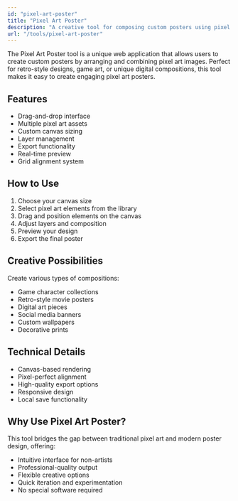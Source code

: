 ```yaml
---
id: "pixel-art-poster"
title: "Pixel Art Poster"
description: "A creative tool for composing custom posters using pixel art images"
url: "/tools/pixel-art-poster"
---
```


The Pixel Art Poster tool is a unique web application that allows users to create custom posters by arranging and combining pixel art images. Perfect for retro-style designs, game art, or unique digital compositions, this tool makes it easy to create engaging pixel art posters.

## Features

- Drag-and-drop interface
- Multiple pixel art assets
- Custom canvas sizing
- Layer management
- Export functionality
- Real-time preview
- Grid alignment system

## How to Use

1. Choose your canvas size
2. Select pixel art elements from the library
3. Drag and position elements on the canvas
4. Adjust layers and composition
5. Preview your design
6. Export the final poster

## Creative Possibilities

Create various types of compositions:

- Game character collections
- Retro-style movie posters
- Digital art pieces
- Social media banners
- Custom wallpapers
- Decorative prints

## Technical Details

- Canvas-based rendering
- Pixel-perfect alignment
- High-quality export options
- Responsive design
- Local save functionality

## Why Use Pixel Art Poster?

This tool bridges the gap between traditional pixel art and modern poster design, offering:

- Intuitive interface for non-artists
- Professional-quality output
- Flexible creative options
- Quick iteration and experimentation
- No special software required 